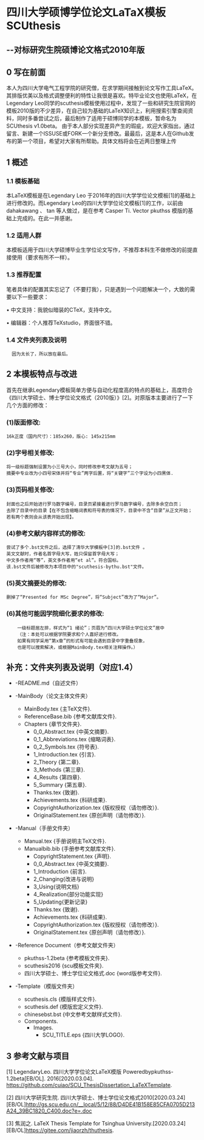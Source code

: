 # 四川大学硕博学位论文LaTaX模板SCUthesis
## --对标研究生院硕博论文格式2010年版
## 0 写在前面
本人为四川大学电气工程学院的研究僧，在求学期间接触到论文写作工具LaTeX。其排版优美以及格式调整便利的特性让我很是喜欢。特毕业论文也使用LaTeX，在Legendary Leo同学的scuthesis模板使用过程中，发现了一些和研究生院官网的模板2010版的不少差异，在自己较为基础的LaTeX知识上，利用搜索引擎查阅资料，同时多番尝试之后，最后制作了适用于硕博同学的本模板，暂命名为SCUthesis v1.0beta。
由于本人部分实现差异产生的瑕疵，欢迎大家指出，通过留言、新建一个ISSUSE或FORK一个新分支修改。最最后，这是本人在Github发布的第一个项目，希望对大家有所帮助。具体文档将会在近两日整理上传

## 1 概述
### 1.1 模板基础
本LaTeX模板是在Legendary Leo 于2016年的四川大学学位论文模板[1]的基础上进行修改的。而Legendary Leo的四川大学学位论文模板[1]的工作，以前由 dahakawang  、 tan  等人做过，是在参考 Casper Ti. Vector   pkuthss 模版的基础上完成的。在此一并感谢。
### 1.2 适用人群
本模板适用于四川大学硕博毕业生学位论文写作，不推荐本科生不做修改的前提直接使用（要求有所不一样）。
### 1.3 推荐配置
笔者具体的配置其实忘记了（不要打我），只是遇到一个问题解决一个，大致的需要以下一些要求：

•	中文支持：我貌似暗装的CTeX，支持中文。

•	编辑器：个人推荐TeXstudio，界面很不错。
### 1.4 文件夹列表及说明
      因为太长了，所以放在最后。

## 2 本模板特点与改进
首先在继承Legendary模板简单方便与自动化程度高的特点的基础上，高度符合《四川大学硕士、博士学位论文格式（2010版）》[2]。对原版本主要进行了一下几个方面的修改：


### (1)版面修改:
    16k正度（国内尺寸）：185x260，版心: 145x215mm

### (2)字号相关修改:
    将一级标题强制设置为小三号大小，同时修改参考文献为五号；
    摘要中专业改为小四号宋体并将“专业”两字后置，将“关键字”三个字设为小四黑体.

### (3)页码相关修改:
    封面也之后开始进行罗马数字编号，目录页紧接着进行罗马数字编号，去除多余空白页；
    去除了目录中的目录【在不包含缩略词表和符号表的情况下，目录中不含“目录”从正文开始；
    若有两个表则会从该表开始出现】。

### (4)参考文献内容样式的修改:
    尝试了多个.bst文件之后，选择了清华大学模板中[3]的.bst文件 。
    英文文献时，作者名首字母大写，姓只保留首字母大写；
    中文多作者用“等”，英文多作者用“et al”。符合国标。
    该.bst文件后被修改为本项目中的"scuthesis-bythu.bst"文件。

### (5)英文摘要处的修改:
    删掉了“Presented for MSc Degree”，将“Subject”改为了“Major”。

### (6)其他可能因学院细化要求的修改:
        一级标题居左排，样式为“1 绪论”；页眉为“四川大学硕士学位论文”居中
        （注：本处可以根据学院要求和个人喜好进行修改。
        如果有同学采用“第x章”的形式有可能会遇到目录中字重叠现象，
        也是可以搜索解决，或根据MainBody.tex相关注释操作。）
## 补充：文件夹列表及说明（对应1.4）

* -README.md（自述文件）

* -MainBody（论文主体文件夹）
    * MainBody.tex      {主TeX文件}.
    * ReferenceBase.bib      {参考文献库文件}.
    * Chapters      {章节文件夹}.
        * 0_0_Abstract.tex      {中英文摘要}.
        * 0_1_Abbreviations.tex      {缩略词表}.
        * 0_2_Symbols.tex      {符号表}.
        * 1_Introduction.tex      {引言}.
        * 2_Theory      {第二章}.
        * 3_Methods      {第三章}.
        * 4_Results      {第四章}.
        * 5_Summary      {第五章}.
        * Thanks.tex      {致谢}.
        * Achievements.tex      {科研成果}.
        * CopyrightAuthorization.tex      {版权授权（请勿修改）}.
        * OriginalStatement.tex      {原创声明（请勿修改）}.   
 
* -Manual（手册文件夹）
    * Manual.tex      {手册说明主TeX文件}.
    * Manualbib.bib      {手册参考文献库文件}.
        * CopyrightStatement.tex      {声明}.
        * 0_0_Abstract.tex      {中英文摘要}.
        * 1_Introduction {前言}.
        * 2_Changing{改进与说明}
        * 3_Using{说明文档}
        * 4_Realization{部分功能实现}
        * 5_Updating{更新记录} 
        * Thanks.tex      {致谢}.
        * Achievements.tex      {科研成果}.
        * CopyrightAuthorization.tex      {版权授权（请勿修改）}.
        * OriginalStatement.tex      {原创声明（请勿修改）}.   
* -Reference Document（参考文献文件夹）
    * pkuthss-1.2beta {参考模板文件夹}.
    * scuthesis2016 {scu模板文件夹}.
    * 四川大学硕士、博士学位论文格式.doc {word版参考文件}.
* -Template（模版文件夹）
    * scuthesis.cls {模版样式文件}.
    * scuthesis.def {模版宏定义文件}.
    * chinesebst.bst {中文参考文献样式文件}.
    * Components.
        * Images.
            * SCU_TITLE.eps {四川大学LOGO}.

## 3 参考文献与项目
[1] LegendaryLeo. 四川大学学位论文LaTeX模版 Poweredbypkuthss-1.2beta[EB/OL].
2016[2020.03.04]. https://github.com/cuiao/SCU_ThesisDissertation_LaTeXTemplate.

[2] 四川大学研究生院. 四川大学硕士、博士学位论文格式2010[2020.03.24][EB/OL]http://gs.scu.edu.cn/__local/5/12/88/D4DE41B158E85CFA0705D213A24_39BC1820_C400.doc?e=.doc

[3] 焦润之. LaTeX Thesis Template for Tsinghua University.[2020.03.24][EB/OL]https://gitee.com/jiaorzh/thuthesis. 

